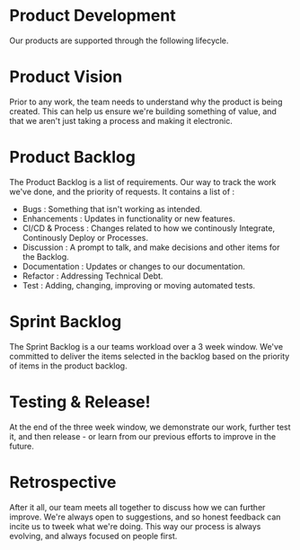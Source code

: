 # Product Development

Our products are supported through the following lifecycle.

# Product Vision

Prior to any work, the team needs to understand why the product is being created. This can help us ensure we're building something of value, and that we aren't just taking a process and making it electronic.

# Product Backlog

The Product Backlog is a list of requirements. Our way to track the work we've done, and the priority of requests. It contains a list of :

* Bugs : Something that isn't working as intended.
* Enhancements : Updates in functionality or new features.
* CI/CD & Process : Changes related to how we continously Integrate, Continously Deploy or Processes.
* Discussion : A prompt to talk, and make decisions and other items for the Backlog.
* Documentation : Updates or changes to our documentation.
* Refactor : Addressing Technical Debt.
* Test : Adding, changing, improving or moving automated tests. 

# Sprint Backlog

The Sprint Backlog is a our teams workload over a 3 week window. We've committed to deliver the items selected in the backlog based on the priority of items in the product backlog.

# Testing & Release!

At the end of the three week window, we demonstrate our work, further test it, and then release - or learn from our previous efforts to improve in the future.

# Retrospective

After it all, our team meets all together to discuss how we can further improve. We're always open to suggestions, and so honest feedback can incite us to tweek what we're doing. This way our process is always evolving, and always focused on people first.
